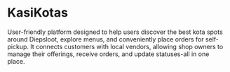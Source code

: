 # KasiKotas
User-friendly platform designed to help users discover the best kota spots around Diepsloot, explore menus, and conveniently place orders for self-pickup. It connects customers with local vendors, allowing shop owners to manage their offerings, receive orders, and update statuses-all in one place.
